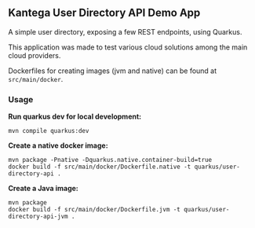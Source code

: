 ## Kantega User Directory API Demo App

A simple user directory, exposing a few REST endpoints, using Quarkus. 

This application was made to test various cloud solutions among the main cloud providers.

Dockerfiles for creating images (jvm and native) can be found at `src/main/docker`.

### Usage
**Run quarkus dev for local development:**
```shell script
mvn compile quarkus:dev
```

**Create a native docker image:**
```shell script
mvn package -Pnative -Dquarkus.native.container-build=true
docker build -f src/main/docker/Dockerfile.native -t quarkus/user-directory-api .
```

**Create a Java image:**
```shell script
mvn package
docker build -f src/main/docker/Dockerfile.jvm -t quarkus/user-directory-api-jvm .
```
